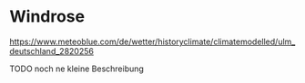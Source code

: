 # Windrose

https://www.meteoblue.com/de/wetter/historyclimate/climatemodelled/ulm_deutschland_2820256

TODO noch ne kleine Beschreibung